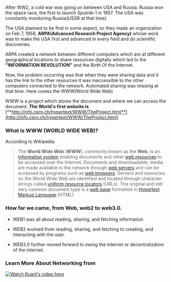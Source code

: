 After WW2, a cold war was going on between USA and Russia. Russia won the space race, the first to launch Sputnik-1 in 1957. The USA was constantly monitoring Russia(USSR at that time).

The USA planned to be first in some aspect, so they made an organization on Feb 7, 1958, **ARPA(Advanced Research Project Agency)** whose work was to make the USA first and advanced in every field and do scientific discoveries.

ARPA created a network between different computers which are at different geographical locations to share resources digitally which led to the **"INFORMATION REVOLUTION"** and the Birth Of the Internet.

Now, the problem occurring was that when they were sharing data and it has the link to the other resources it was inaccessible to the other computers connected to the network. Automated sharing was missing at that time. Here comes the WWW(World Wide Web)

WWW is a project which stores the document and where we can access the document. **The World's first website is** [**http://info.cern.ch/hypertext/WWW/TheProject.html**](http://info.cern.ch/hypertext/WWW/TheProject.html)

### What is WWW (WORLD WIDE WEB)?

According to Wikipedia

> The **World Wide Web** (**WWW**), commonly known as the **Web**, is an [information system](https://en.wikipedia.org/wiki/Information_system) enabling documents and other [web resources](https://en.wikipedia.org/wiki/Web_resource) to be accessed over the Internet. Documents and downloadable, media are made available to the network through [web servers](https://en.wikipedia.org/wiki/Web_server) and can be accessed by programs such as [web browsers](https://en.wikipedia.org/wiki/Web_browser). Servers and resources on the World Wide Web are identified and located through character strings called [uniform resource locators](https://en.wikipedia.org/wiki/URL) (URLs). The original and still very common document type is a [web page](https://en.wikipedia.org/wiki/Web_page) formatted in [Hypertext Markup Language](https://en.wikipedia.org/wiki/HTML) (HTML).

### How far we came, from Web, web2 to web3.0.

*   WEB1 was all about reading, sharing, and fetching information
    
*   WEB2 evolved from reading, sharing, and fetching to creating, and interacting with the user.
    
*   WEB3.0 further moved forward to owing the internet or decentralization of the internet.

### Learn More About Networking from
[![Watch Kuanl's video here](https://img.youtube.com/vi/IPvYjXCsTg8/maxresdefault.jpg)](https://youtu.be/vt5fpE0bzSY)
